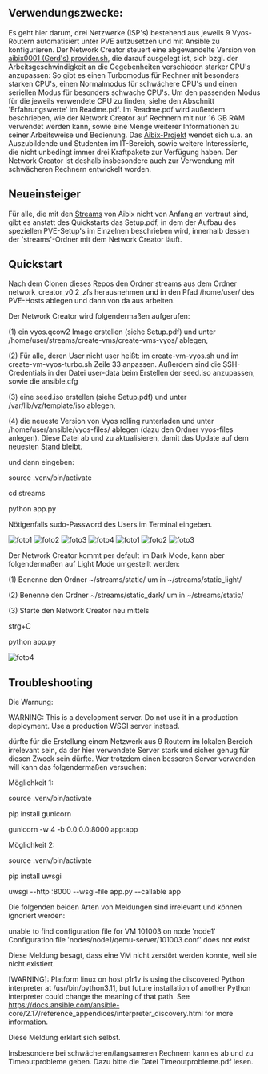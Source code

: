## Verwendungszwecke:

Es geht hier darum, drei Netzwerke (ISP's) bestehend aus jeweils 9 Vyos-Routern automatisiert unter PVE aufzusetzen und mit Ansible zu konfigurieren. Der Network Creator steuert eine abgewandelte Version von [aibix0001 (Gerd's) provider.sh](https://github.com/aibix0001/aasil), die darauf ausgelegt ist, sich bzgl. der Arbeitsgeschwindigkeit an die Gegebenheiten verschieden starker CPU's anzupassen: So gibt es einen Turbomodus für Rechner mit besonders starken CPU's, einen Normalmodus für schwächere CPU's und einen seriellen Modus für besonders schwache CPU's. Um den passenden Modus für die jeweils verwendete CPU zu finden, siehe den Abschnitt 'Erfahrungswerte' im Readme.pdf.
Im Readme.pdf wird außerdem beschrieben, wie der Network Creator auf Rechnern mit nur 16 GB RAM verwendet werden kann, sowie eine Menge weiterer Informationen zu seiner Arbeitsweise und Bedienung. Das [Aibix-Projekt](https://www.twitch.tv/aibix0001) wendet sich u.a. an Auszubildende und Studenten im IT-Bereich, sowie weitere Interessierte, die nicht unbedingt immer drei Kraftpakete zur Verfügung haben. Der Network Creator ist deshalb insbesondere auch zur Verwendung mit schwächeren Rechnern entwickelt worden.


## Neueinsteiger

Für alle, die mit den [Streams](https://github.com/aibix0001/streams) von Aibix nicht von Anfang an vertraut sind, gibt es anstatt des Quickstarts das Setup.pdf, in dem der Aufbau des speziellen PVE-Setup's im Einzelnen beschrieben wird, innerhalb dessen der 'streams'-Ordner mit dem Network Creator läuft.


## Quickstart

Nach dem Clonen dieses Repos den Ordner streams aus dem Ordner network_creator_v0.2_zfs herausnehmen und in den Pfad /home/user/ des PVE-Hosts ablegen und dann von da aus arbeiten.

Der Network Creator wird folgendermaßen aufgerufen:

(1) ein vyos.qcow2 Image erstellen (siehe Setup.pdf) und unter /home/user/streams/create-vms/create-vms-vyos/ ablegen,

(2) Für alle, deren User nicht user heißt: im create-vm-vyos.sh und im create-vm-vyos-turbo.sh Zeile 33 anpassen. Außerdem sind die SSH-Credentials in der Datei user-data beim Erstellen der seed.iso anzupassen, sowie die ansible.cfg 

(3) eine seed.iso erstellen (siehe Setup.pdf) und unter /var/lib/vz/template/iso ablegen,

(4) die neueste Version von Vyos rolling runterladen und unter /home/user/ansible/vyos-files/ ablegen (dazu den Ordner vyos-files anlegen). Diese Datei ab und zu aktualisieren, damit das Update auf dem neuesten Stand bleibt.

und dann eingeben:

source .venv/bin/activate

cd streams

python app.py

Nötigenfalls sudo-Password des Users im Terminal eingeben.

![foto1](Bilder/01.png)
![foto2](Bilder/02.png)
![foto3](Bilder/03.png)
![foto4](Bilder/04.png)
![foto1](Bilder/05.png)
![foto2](Bilder/06.png)
![foto3](Bilder/07.png)

Der Network Creator kommt per default im Dark Mode, kann aber folgendermaßen auf Light Mode umgestellt werden:

(1) Benenne den Ordner ~/streams/static/ um in ~/streams/static_light/

(2) Benenne den Ordner ~/streams/static_dark/ um in ~/streams/static/

(3) Starte den Network Creator neu mittels  

strg+C

python app.py

![foto4](Bilder/08.png)


## Troubleshooting

Die Warnung: 

WARNING: This is a development server. Do not use it in a production deployment. Use a production WSGI server instead.

dürfte für die Erstellung einem Netzwerk aus 9 Routern im lokalen Bereich irrelevant sein, da der hier verwendete Server stark und sicher genug für diesen Zweck sein dürfte. Wer trotzdem einen besseren Server verwenden will kann das folgendermaßen versuchen:

Möglichkeit 1:

source .venv/bin/activate

pip install gunicorn

gunicorn -w 4 -b 0.0.0.0:8000 app:app

Möglichkeit 2:

source .venv/bin/activate

pip install uwsgi

uwsgi --http :8000 --wsgi-file app.py --callable app


Die folgenden beiden Arten von Meldungen sind irrelevant und können ignoriert werden:

unable to find configuration file for VM 101003 on node 'node1'
Configuration file 'nodes/node1/qemu-server/101003.conf' does not exist

Diese Meldung besagt, dass eine VM nicht zerstört werden konnte, weil sie nicht existiert.

[WARNING]: Platform linux on host p1r1v is using the discovered Python
interpreter at /usr/bin/python3.11, but future installation of another Python
interpreter could change the meaning of that path. See
https://docs.ansible.com/ansible-
core/2.17/reference_appendices/interpreter_discovery.html for more information.

Diese Meldung erklärt sich selbst.

Insbesondere bei schwächeren/langsameren Rechnern kann es ab und zu Timeoutprobleme geben. Dazu bitte die Datei Timeoutprobleme.pdf lesen.

